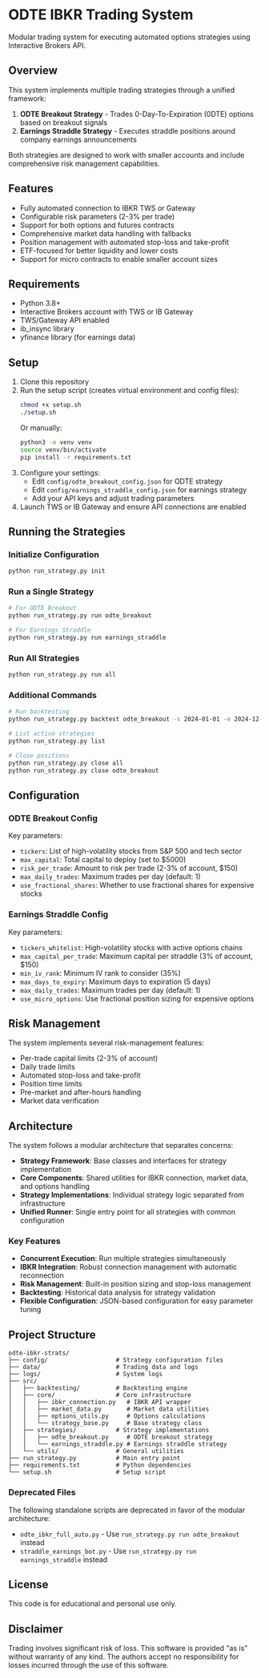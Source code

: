 # ODTE IBKR Trading System

Modular trading system for executing automated options strategies using Interactive Brokers API.

## Overview

This system implements multiple trading strategies through a unified framework:

1. **ODTE Breakout Strategy** - Trades 0-Day-To-Expiration (0DTE) options based on breakout signals
2. **Earnings Straddle Strategy** - Executes straddle positions around company earnings announcements

Both strategies are designed to work with smaller accounts and include comprehensive risk management capabilities.

## Features

- Fully automated connection to IBKR TWS or Gateway
- Configurable risk parameters (2-3% per trade)
- Support for both options and futures contracts
- Comprehensive market data handling with fallbacks
- Position management with automated stop-loss and take-profit
- ETF-focused for better liquidity and lower costs
- Support for micro contracts to enable smaller account sizes

## Requirements

- Python 3.8+
- Interactive Brokers account with TWS or IB Gateway
- TWS/Gateway API enabled
- ib_insync library
- yfinance library (for earnings data)

## Setup

1. Clone this repository
2. Run the setup script (creates virtual environment and config files):
   ```bash
   chmod +x setup.sh
   ./setup.sh
   ```
   Or manually:
   ```bash
   python3 -m venv venv
   source venv/bin/activate
   pip install -r requirements.txt
   ```
3. Configure your settings:
   - Edit `config/odte_breakout_config.json` for ODTE strategy
   - Edit `config/earnings_straddle_config.json` for earnings strategy
   - Add your API keys and adjust trading parameters
4. Launch TWS or IB Gateway and ensure API connections are enabled

## Running the Strategies

### Initialize Configuration

```bash
python run_strategy.py init
```

### Run a Single Strategy

```bash
# For ODTE Breakout
python run_strategy.py run odte_breakout

# For Earnings Straddle
python run_strategy.py run earnings_straddle
```

### Run All Strategies

```bash
python run_strategy.py run all
```

### Additional Commands

```bash
# Run backtesting
python run_strategy.py backtest odte_breakout -s 2024-01-01 -e 2024-12-31

# List active strategies
python run_strategy.py list

# Close positions
python run_strategy.py close all
python run_strategy.py close odte_breakout
```

## Configuration

### ODTE Breakout Config

Key parameters:
- `tickers`: List of high-volatility stocks from S&P 500 and tech sector
- `max_capital`: Total capital to deploy (set to $5000)
- `risk_per_trade`: Amount to risk per trade (2-3% of account, $150)
- `max_daily_trades`: Maximum trades per day (default: 1)
- `use_fractional_shares`: Whether to use fractional shares for expensive stocks

### Earnings Straddle Config

Key parameters:
- `tickers_whitelist`: High-volatility stocks with active options chains
- `max_capital_per_trade`: Maximum capital per straddle (3% of account, $150)
- `min_iv_rank`: Minimum IV rank to consider (35%)
- `max_days_to_expiry`: Maximum days to expiration (5 days)
- `max_daily_trades`: Maximum trades per day (default: 1)
- `use_micro_options`: Use fractional position sizing for expensive options

## Risk Management

The system implements several risk-management features:
- Per-trade capital limits (2-3% of account)
- Daily trade limits
- Automated stop-loss and take-profit
- Position time limits
- Pre-market and after-hours handling
- Market data verification

## Architecture

The system follows a modular architecture that separates concerns:

- **Strategy Framework**: Base classes and interfaces for strategy implementation
- **Core Components**: Shared utilities for IBKR connection, market data, and options handling
- **Strategy Implementations**: Individual strategy logic separated from infrastructure
- **Unified Runner**: Single entry point for all strategies with common configuration

### Key Features

- **Concurrent Execution**: Run multiple strategies simultaneously
- **IBKR Integration**: Robust connection management with automatic reconnection
- **Risk Management**: Built-in position sizing and stop-loss management
- **Backtesting**: Historical data analysis for strategy validation
- **Flexible Configuration**: JSON-based configuration for easy parameter tuning

## Project Structure

```
odte-ibkr-strats/
├── config/                   # Strategy configuration files
├── data/                     # Trading data and logs
├── logs/                     # System logs
├── src/
│   ├── backtesting/          # Backtesting engine
│   ├── core/                 # Core infrastructure
│   │   ├── ibkr_connection.py   # IBKR API wrapper
│   │   ├── market_data.py       # Market data utilities
│   │   ├── options_utils.py     # Options calculations
│   │   └── strategy_base.py     # Base strategy class
│   ├── strategies/           # Strategy implementations
│   │   ├── odte_breakout.py     # ODTE breakout strategy
│   │   └── earnings_straddle.py # Earnings straddle strategy
│   └── utils/                # General utilities
├── run_strategy.py           # Main entry point
├── requirements.txt          # Python dependencies
└── setup.sh                  # Setup script
```

### Deprecated Files

The following standalone scripts are deprecated in favor of the modular architecture:
- `odte_ibkr_full_auto.py` - Use `run_strategy.py run odte_breakout` instead
- `straddle_earnings_bot.py` - Use `run_strategy.py run earnings_straddle` instead

## License

This code is for educational and personal use only.

## Disclaimer

Trading involves significant risk of loss. This software is provided "as is" without warranty of any kind. The authors accept no responsibility for losses incurred through the use of this software.